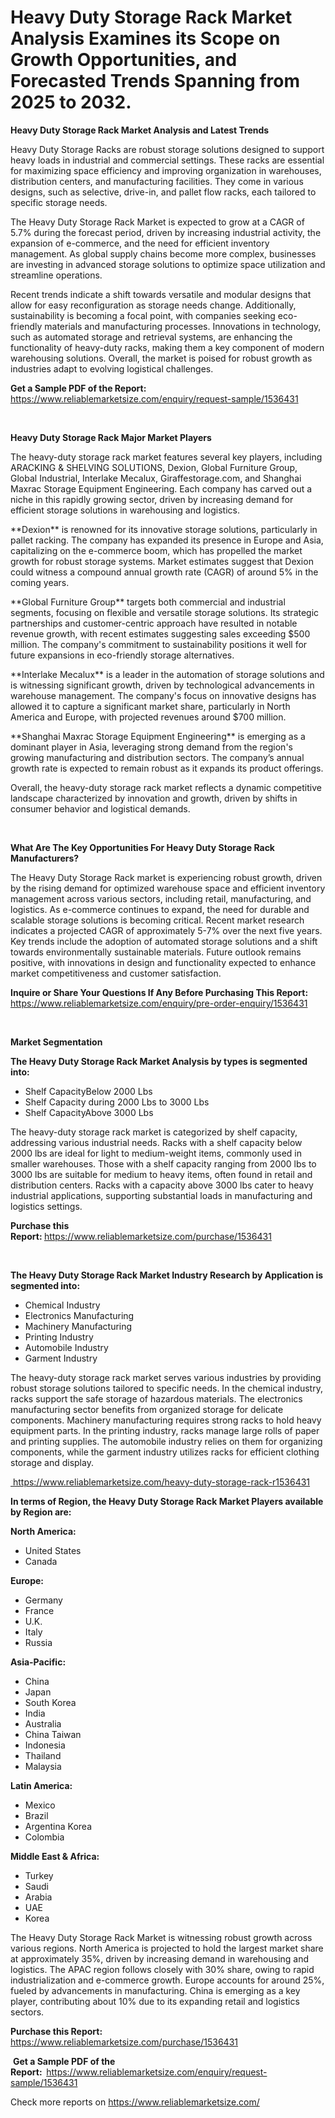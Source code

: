<p><h1>Heavy Duty Storage Rack Market Analysis Examines its Scope on Growth Opportunities, and Forecasted Trends Spanning from 2025 to 2032.</h1></p><p><strong>Heavy Duty Storage Rack Market Analysis and Latest Trends</strong></p>
<p><p>Heavy Duty Storage Racks are robust storage solutions designed to support heavy loads in industrial and commercial settings. These racks are essential for maximizing space efficiency and improving organization in warehouses, distribution centers, and manufacturing facilities. They come in various designs, such as selective, drive-in, and pallet flow racks, each tailored to specific storage needs.</p><p>The Heavy Duty Storage Rack Market is expected to grow at a CAGR of 5.7% during the forecast period, driven by increasing industrial activity, the expansion of e-commerce, and the need for efficient inventory management. As global supply chains become more complex, businesses are investing in advanced storage solutions to optimize space utilization and streamline operations. </p><p>Recent trends indicate a shift towards versatile and modular designs that allow for easy reconfiguration as storage needs change. Additionally, sustainability is becoming a focal point, with companies seeking eco-friendly materials and manufacturing processes. Innovations in technology, such as automated storage and retrieval systems, are enhancing the functionality of heavy-duty racks, making them a key component of modern warehousing solutions. Overall, the market is poised for robust growth as industries adapt to evolving logistical challenges.</p></p>
<p><strong>Get a Sample PDF of the Report:&nbsp;</strong> <a href="https://www.reliablemarketsize.com/enquiry/request-sample/1536431?utm_campaign=1789&utm_medium=2&utm_source=Github&utm_content=ia&utm_term=17022025&utm_id=heavy-duty-storage-rack">https://www.reliablemarketsize.com/enquiry/request-sample/1536431</a></p>
<p>&nbsp;</p>
<p><strong>Heavy Duty Storage Rack Major Market Players</strong></p>
<p><p>The heavy-duty storage rack market features several key players, including ARACKING & SHELVING SOLUTIONS, Dexion, Global Furniture Group, Global Industrial, Interlake Mecalux, Giraffestorage.com, and Shanghai Maxrac Storage Equipment Engineering. Each company has carved out a niche in this rapidly growing sector, driven by increasing demand for efficient storage solutions in warehousing and logistics.</p><p>**Dexion** is renowned for its innovative storage solutions, particularly in pallet racking. The company has expanded its presence in Europe and Asia, capitalizing on the e-commerce boom, which has propelled the market growth for robust storage systems. Market estimates suggest that Dexion could witness a compound annual growth rate (CAGR) of around 5% in the coming years.</p><p>**Global Furniture Group** targets both commercial and industrial segments, focusing on flexible and versatile storage solutions. Its strategic partnerships and customer-centric approach have resulted in notable revenue growth, with recent estimates suggesting sales exceeding $500 million. The company's commitment to sustainability positions it well for future expansions in eco-friendly storage alternatives.</p><p>**Interlake Mecalux** is a leader in the automation of storage solutions and is witnessing significant growth, driven by technological advancements in warehouse management. The company's focus on innovative designs has allowed it to capture a significant market share, particularly in North America and Europe, with projected revenues around $700 million.</p><p>**Shanghai Maxrac Storage Equipment Engineering** is emerging as a dominant player in Asia, leveraging strong demand from the region's growing manufacturing and distribution sectors. The company’s annual growth rate is expected to remain robust as it expands its product offerings.</p><p>Overall, the heavy-duty storage rack market reflects a dynamic competitive landscape characterized by innovation and growth, driven by shifts in consumer behavior and logistical demands.</p></p>
<p>&nbsp;</p>
<p><strong>What Are The Key Opportunities For Heavy Duty Storage Rack Manufacturers?</strong></p>
<p><p>The Heavy Duty Storage Rack market is experiencing robust growth, driven by the rising demand for optimized warehouse space and efficient inventory management across various sectors, including retail, manufacturing, and logistics. As e-commerce continues to expand, the need for durable and scalable storage solutions is becoming critical. Recent market research indicates a projected CAGR of approximately 5-7% over the next five years. Key trends include the adoption of automated storage solutions and a shift towards environmentally sustainable materials. Future outlook remains positive, with innovations in design and functionality expected to enhance market competitiveness and customer satisfaction.</p></p>
<p><strong>Inquire or Share Your Questions If Any Before Purchasing This Report:</strong> <a href="https://www.reliablemarketsize.com/enquiry/pre-order-enquiry/1536431?utm_campaign=1789&utm_medium=2&utm_source=Github&utm_content=ia&utm_term=17022025&utm_id=heavy-duty-storage-rack">https://www.reliablemarketsize.com/enquiry/pre-order-enquiry/1536431</a></p>
<p>&nbsp;</p>
<p><strong>Market Segmentation</strong></p>
<p><strong>The Heavy Duty Storage Rack Market Analysis by types is segmented into:</strong></p>
<p><ul><li>Shelf CapacityBelow 2000 Lbs</li><li>Shelf Capacity during 2000 Lbs to 3000 Lbs</li><li>Shelf CapacityAbove 3000 Lbs</li></ul></p>
<p><p>The heavy-duty storage rack market is categorized by shelf capacity, addressing various industrial needs. Racks with a shelf capacity below 2000 lbs are ideal for light to medium-weight items, commonly used in smaller warehouses. Those with a shelf capacity ranging from 2000 lbs to 3000 lbs are suitable for medium to heavy items, often found in retail and distribution centers. Racks with a capacity above 3000 lbs cater to heavy industrial applications, supporting substantial loads in manufacturing and logistics settings.</p></p>
<p><strong>Purchase this Report:&nbsp;</strong><a href="https://www.reliablemarketsize.com/purchase/1536431?utm_campaign=1789&utm_medium=2&utm_source=Github&utm_content=ia&utm_term=17022025&utm_id=heavy-duty-storage-rack">https://www.reliablemarketsize.com/purchase/1536431</a></p>
<p>&nbsp;</p>
<p><strong>The Heavy Duty Storage Rack Market Industry Research by Application is segmented into:</strong></p>
<p><ul><li>Chemical Industry</li><li>Electronics Manufacturing</li><li>Machinery Manufacturing</li><li>Printing Industry</li><li>Automobile Industry</li><li>Garment Industry</li></ul></p>
<p><p>The heavy-duty storage rack market serves various industries by providing robust storage solutions tailored to specific needs. In the chemical industry, racks support the safe storage of hazardous materials. The electronics manufacturing sector benefits from organized storage for delicate components. Machinery manufacturing requires strong racks to hold heavy equipment parts. In the printing industry, racks manage large rolls of paper and printing supplies. The automobile industry relies on them for organizing components, while the garment industry utilizes racks for efficient clothing storage and display.</p></p>
<p><a href="https://www.reliablemarketsize.com/heavy-duty-storage-rack-r1536431?utm_campaign=1789&utm_medium=2&utm_source=Github&utm_content=ia&utm_term=17022025&utm_id=heavy-duty-storage-rack">&nbsp;https://www.reliablemarketsize.com/heavy-duty-storage-rack-r1536431</a></p>
<p><strong>In terms of Region, the Heavy Duty Storage Rack Market Players available by Region are:</strong></p>
<p>
    <p> <strong> North America: </strong>
        <ul>
            <li>United States</li>
            <li>Canada</li>
        </ul>
        </p> 
    <p> <strong> Europe: </strong>
        <ul>
            <li>Germany</li>
            <li>France</li>
            <li>U.K.</li>
            <li>Italy</li>
            <li>Russia</li>
        </ul>
        </p> 
    <p> <strong> Asia-Pacific: </strong>
        <ul>
            <li>China</li>
            <li>Japan</li>
            <li>South Korea</li>
            <li>India</li>
            <li>Australia</li>
            <li>China Taiwan</li>
            <li>Indonesia</li>
            <li>Thailand</li>
            <li>Malaysia</li>
        </ul>
        </p> 
    <p> <strong> Latin America: </strong>
        <ul>
            <li>Mexico</li>
            <li>Brazil</li>
            <li>Argentina Korea</li>
            <li>Colombia</li>
        </ul>
        </p> 
    <p> <strong> Middle East & Africa: </strong>
        <ul>
            <li>Turkey</li>
            <li>Saudi</li>
            <li>Arabia</li>
            <li>UAE</li>
            <li>Korea</li>
        </ul>
    </p>
    </p>
<p><p>The Heavy Duty Storage Rack Market is witnessing robust growth across various regions. North America is projected to hold the largest market share at approximately 35%, driven by increasing demand in warehousing and logistics. The APAC region follows closely with 30% share, owing to rapid industrialization and e-commerce growth. Europe accounts for around 25%, fueled by advancements in manufacturing. China is emerging as a key player, contributing about 10% due to its expanding retail and logistics sectors.</p></p>
<p><strong>Purchase this Report: </strong><a href="https://www.reliablemarketsize.com/purchase/1536431?utm_campaign=1789&utm_medium=2&utm_source=Github&utm_content=ia&utm_term=17022025&utm_id=heavy-duty-storage-rack">https://www.reliablemarketsize.com/purchase/1536431</a></p>
<p>&nbsp;<strong>Get a Sample PDF of the Report:&nbsp;&nbsp;</strong><a href="https://www.reliablemarketsize.com/enquiry/request-sample/1536431?utm_campaign=1789&utm_medium=2&utm_source=Github&utm_content=ia&utm_term=17022025&utm_id=heavy-duty-storage-rack">https://www.reliablemarketsize.com/enquiry/request-sample/1536431</a></p>
<p><strong></strong></p>
<p>Check more reports on <a href="https://www.reliablemarketsize.com/?utm_campaign=1789&utm_medium=2&utm_source=Github&utm_content=ia&utm_term=17022025&utm_id=heavy-duty-storage-rack">https://www.reliablemarketsize.com/</a></p>